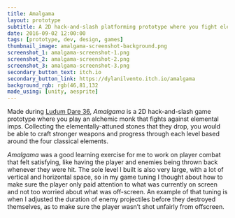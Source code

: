 ```yaml
---
title: Amalgama
layout: prototype
subtitle: A 2D hack-and-slash platforming prototype where you fight elemental imps and collect resources.
date: 2016-09-02 12:00:00
tags: [prototype, dev, design, games]
thumbnail_image: amalgama-screenshot-background.png
screenshot_1: amalgama-screenshot-1.png
screenshot_2: amalgama-screenshot-2.png
screenshot_3: amalgama-screenshot-3.png
secondary_button_text: itch.io
secondary_button_link: https://dylanilvento.itch.io/amalgama
background_rgb: rgb(46,81,132
made_using: [unity, aesprite]
---
```

Made during [Ludum Dare 36](http://ludumdare.com/compo/ludum-dare-36/), _Amalgama_ is a 2D hack-and-slash game prototype where you play an alchemic monk that fights against elemental imps. Collecting the elementally-attuned stones that they drop, you would be able to craft stronger weapons and progress through each level based around the four classical elements.

_Amalgama_ was a good learning exercise for me to work on player combat that felt satisfying, like having the player and enemies being thrown back whenever they were hit. The sole level I built is also very large, with a lot of vertical and horizontal space, so in my game tuning I thought about how to make sure the player only paid attention to what was currently on screen and not too worried about what was off-screen. An example of that tuning is when I adjusted the duration of enemy projectiles before they destroyed themselves, as to make sure the player wasn’t shot unfairly from offscreen.